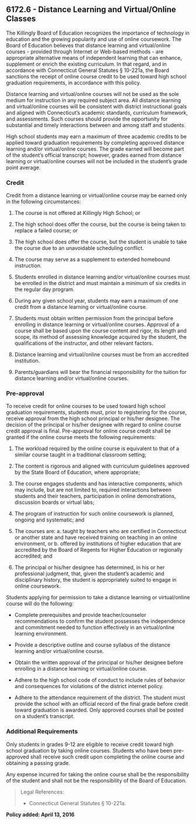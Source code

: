 ## 6172.6 - Distance Learning and Virtual/Online Classes

The Killingly Board of Education recognizes the importance of technology in education and the growing popularity and use of online coursework. The Board of Education believes that distance learning and virtual/online courses - provided through Internet or Web-based methods - are appropriate alternative means of independent learning that can enhance, supplement or enrich the existing curriculum. In that regard, and in accordance with Connecticut General Statutes § 10-221a, the Board sanctions the receipt of online course credit to be used toward high school graduation requirements, in accordance with this policy.

Distance learning and virtual/online courses will not be used as the sole medium for instruction in any required subject area. All distance learning and virtual/online courses will be consistent with district instructional goals and aligned with Connecticut’s academic standards, curriculum framework, and assessments. Such courses should provide the opportunity for substantial and timely interactions between and among staff and students.

High school students may earn a maximum of three academic credits to be applied toward graduation requirements by completing approved distance learning and/or virtual/online courses. The grade earned will become part of the student’s official transcript; however, grades earned from distance learning or virtual/online courses will not be included in the student’s grade point average.

### Credit

Credit from a distance learning or virtual/online course may be earned only in the following circumstances:

1. The course is not offered at Killingly High School; or

2. The high school does offer the course, but the course is being taken to replace a failed course; or

3. The high school does offer the course, but the student is unable to take the course due to an unavoidable scheduling conflict.

4. The course may serve as a supplement to extended homebound instruction.

5. Students enrolled in distance learning and/or virtual/online courses must be enrolled in the district and must maintain a minimum of six credits in the regular day program.

6. During any given school year, students may earn a maximum of one credit from a distance learning or virtual/online course.

7. Students must obtain written permission from the principal before enrolling in distance learning or virtual/online courses. Approval of a course shall be based upon the course content and rigor, its length and scope, its method of assessing knowledge acquired by the student, the qualifications of the instructor, and other relevant factors.

8. Distance learning and virtual/online courses must be from an accredited institution.

9. Parents/guardians will bear the financial responsibility for the tuition for distance learning and/or virtual/online courses.

### Pre-approval

To receive credit for online courses to be used toward high school graduation requirements, students must, prior to registering for the course, receive approval from the high school principal or his/her designee. The decision of the principal or his/her designee with regard to online course credit approval is final. Pre-approval for online course credit shall be granted if the online course meets the following requirements:

1. The workload required by the online course is equivalent to that of a similar course taught in a traditional classroom setting;

2. The content is rigorous and aligned with curriculum guidelines approved by the State Board of Education, where appropriate;

3. The course engages students and has interactive components, which may include, but are not limited to, required interactions between students and their teachers, participation in online demonstrations, discussion boards or virtual labs;

4. The program of instruction for such online coursework is planned, ongoing and systematic; and

5. The courses are:
  a. taught by teachers who are certified in Connecticut or another state and have received training on teaching in an online environment, or
  b. offered by institutions of higher education that are accredited by the Board of Regents for Higher Education or regionally accredited; and

6. The principal or his/her designee has determined, in his or her professional judgment, that, given the student’s academic and disciplinary history, the student is appropriately suited to engage in online coursework.

Students applying for permission to take a distance learning or virtual/online course will do the following:

* Complete prerequisites and provide teacher/counselor recommendations to confirm the student possesses the independence and commitment needed to function effectively in an virtual/online learning environment.

* Provide a descriptive outline and course syllabus of the distance learning and/or virtual/online course.

* Obtain the written approval of the principal or his/her designee before enrolling in a distance learning or virtual/online course.

* Adhere to the high school code of conduct to include rules of behavior and consequences for violations of the district internet policy.

* Adhere to the attendance requirement of the district.  The student must provide the school with an official record of the final grade before credit toward graduation is awarded. Only approved courses shall be posted on a student’s transcript.

### Additional Requirements

Only students in grades 9-12 are eligible to receive credit toward high school graduation by taking online courses. Students who have been pre-approved shall receive such credit upon completing the online course and obtaining a passing grade.

Any expense incurred for taking the online course shall be the responsibility of the student and shall not be the responsibility of the Board of Education.

> Legal References:
> 
> * Connecticut General Statutes § 10-221a.

**Policy added: April 13, 2016**

